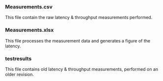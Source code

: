 ### Measurements.csv

This file contain the raw latency & throughput measurements performed.

### Measurements.xlsx

This file processes the measurement data and generates a figure of the latency.

### testresults

This file contains old latency & throughput measurements, performed on an older revision.
